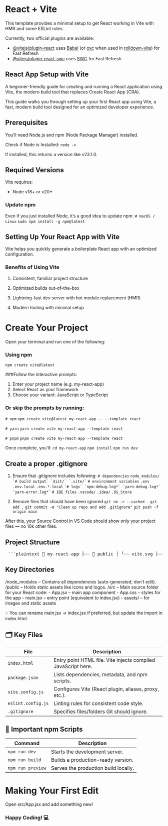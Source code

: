 # React + Vite

This template provides a minimal setup to get React working in Vite with HMR and some ESLint rules.

Currently, two official plugins are available:

- [@vitejs/plugin-react](https://github.com/vitejs/vite-plugin-react/blob/main/packages/plugin-react) uses [Babel](https://babeljs.io/) (or [oxc](https://oxc.rs) when used in [rolldown-vite](https://vite.dev/guide/rolldown)) for Fast Refresh
- [@vitejs/plugin-react-swc](https://github.com/vitejs/vite-plugin-react/blob/main/packages/plugin-react-swc) uses [SWC](https://swc.rs/) for Fast Refresh

## React App Setup with Vite

A beginner-friendly guide for creating and running a React application using Vite, the modern build tool that replaces Create React App (CRA).

This guide walks you through setting up your first React app using Vite, a fast, modern build tool designed for an optimized developer experience.

## Prerequisites

You’ll need Node.js and npm (Node Package Manager) installed.

Check if Node is Installed: `node -v`

If installed, this returns a version like v23.1.0.

## Required Versions

Vite requires:

- Node v18+ or v20+

### Update npm

Even if you just installed Node, it’s a good idea to update npm:
`# macOS / Linux`
`sudo npm install -g npm@latest`

## Setting Up Your React App with Vite

Vite helps you quickly generate a boilerplate React app with an optimized configuration.

### Benefits of Using Vite

1. Consistent, familiar project structure

2. Optimized builds out-of-the-box

3. Lightning-fast dev server with hot module replacement (HMR)

4. Modern tooling with minimal setup

# Create Your Project

Open your terminal and run one of the following:

### Using npm

`npm create vite@latest`

###Follow the interactive prompts:

1. Enter your project name (e.g. my-react-app)
2. Select React as your framework
3. Choose your variant: JavaScript or TypeScript

### Or skip the prompts by running:

`# npm`
`npm create vite@latest my-react-app -- --template react`

`# yarn`
`yarn create vite my-react-app --template react`

`# pnpm`
`pnpm create vite my-react-app --template react`

Once complete, you’ll:
`cd my-react-app`
`npm install`
`npm run dev`

## Create a proper .gitignore

1. Ensure that .gitignore includes following:
   `# dependencies`
   `node_modules/`
   `` `# build output`
`dist/`
`.vite/` ``
   `# environment variables`
   `.env`
   `.env.local`
   `.env.*.local`
   `` `# logs`
`npm-debug.log*`
`yarn-debug.log*`
`yarn-error.log*` ``
   `# IDE files`
   `.vscode/`
   `.idea/`
   `.DS_Store`

2. Remove files that should have been ignored
   `git rm -r --cached .`
   `git add .`
   `git commit -m "Clean up repo and add .gitignore"`
   `git push -f origin main`

After this, your Source Control in VS Code should show only your project files — no 10k other files.

## Project Structure

<pre> ```plaintext 📁 my-react-app ├── 📁 public │ └── vite.svg ├── 📁 src │ ├── App.css │ ├── App.jsx │ ├── 📁 assets │ │ └── react.svg │ ├── index.css │ └── main.jsx ├── .gitignore ├── eslint.config.js ├── index.html ├── package-lock.json ├── package.json ├── README.md └── vite.config.js ``` </pre>

## Key Directories

/node_modules – Contains all dependencies (auto-generated; don’t edit).
/public – Holds static assets like icons and logos.
/src – Main source folder for your React code: - App.jsx – main app component - App.css – styles for the app - main.jsx – entry point (equivalent to index.jsx) - assets/ – for images and static assets

💡 You can rename main.jsx → index.jsx if preferred, but update the import in index.html.

## 🗂️ Key Files

| File               | Description                                                   |
| ------------------ | ------------------------------------------------------------- |
| `index.html`       | Entry point HTML file. Vite injects compiled JavaScript here. |
| `package.json`     | Lists dependencies, metadata, and npm scripts.                |
| `vite.config.js`   | Configures Vite (React plugin, aliases, proxy, etc.).         |
| `eslint.config.js` | Linting rules for consistent code style.                      |
| `.gitignore`       | Specifies files/folders Git should ignore.                    |

## 🚀 Important npm Scripts

| Command           | Description                          |
| ----------------- | ------------------------------------ |
| `npm run dev`     | Starts the development server.       |
| `npm run build`   | Builds a production-ready version.   |
| `npm run preview` | Serves the production build locally. |

# Making Your First Edit

Open src/App.jsx and add something new!

### Happy Coding! 💻
